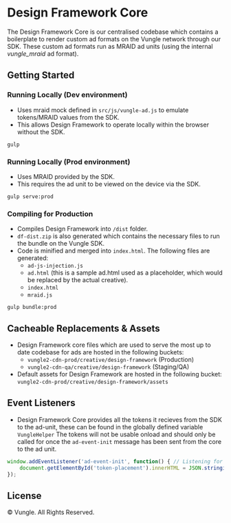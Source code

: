 # Design Framework Core

The Design Framework Core is our centralised codebase which contains a boilerplate to render custom ad formats on the Vungle network through our SDK. These custom ad formats run as MRAID ad units (using the internal *vungle_mraid* ad format).


## Getting Started
### Running Locally (Dev environment)
- Uses mraid mock defined in `src/js/vungle-ad.js` to emulate tokens/MRAID values from the SDK.
- This allows Design Framework to operate locally within the browser without the SDK.
```
gulp
```

### Running Locally (Prod environment)
- Uses MRAID provided by the SDK.
- This requires the ad unit to be viewed on the device via the SDK.
```
gulp serve:prod
```

### Compiling for Production
- Compiles Design Framework into `/dist` folder.
- `df-dist.zip` is also generated which contains the necessary files to run the bundle on the Vungle SDK.
- Code is minified and merged into `index.html`. The following files are generated:
	- `ad-js-injection.js`
	- `ad.html` (this is a sample ad.html used as a placeholder, which would be replaced by the actual creative).
	- `index.html`
	- `mraid.js`
```
gulp bundle:prod
```


## Cacheable Replacements & Assets
- Design Framework core files which are used to serve the most up to date codebase for ads are hosted in the following buckets:
	- `vungle2-cdn-prod/creative/design-framework` (Production)
	- `vungle2-cdn-qa/creative/design-framework` (Staging/QA)
- Default assets for Design Framework are hosted in the following bucket: `vungle2-cdn-prod/creative/design-framework/assets`

## Event Listeners 
- Design Framework Core provides all the tokens it recieves from the SDK to the ad-unit, these can be found in the globally defined variable `VungleHelper` The tokens will not be usable onload and should only be called for once the `ad-event-init` message has been sent from the core to the ad unit. 
```javascript
window.addEventListener('ad-event-init', function() { // Listening for event from Design Framework Core
	document.getElementById('token-placement').innerHTML = JSON.stringify(VungleHelper.tokens, undefined, 2) // VungleHelper.tokens will now be defined and contain all the tokens provided from Design Framework Core.
});
```




## License
© Vungle. All Rights Reserved. 